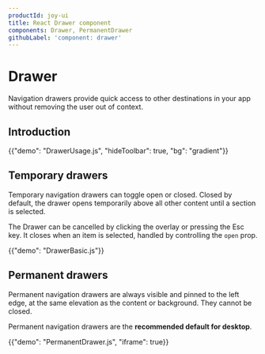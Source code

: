 ```yaml
---
productId: joy-ui
title: React Drawer component
components: Drawer, PermanentDrawer
githubLabel: 'component: drawer'
---
```


# Drawer

<p class="description">Navigation drawers provide quick access to other destinations in your app without removing the user out of context.</p>

## Introduction

{{"demo": "DrawerUsage.js", "hideToolbar": true, "bg": "gradient"}}

## Temporary drawers

Temporary navigation drawers can toggle open or closed. Closed by default, the drawer opens temporarily above all other content until a section is selected.

The Drawer can be cancelled by clicking the overlay or pressing the Esc key.
It closes when an item is selected, handled by controlling the `open` prop.

{{"demo": "DrawerBasic.js"}}

## Permanent drawers

Permanent navigation drawers are always visible and pinned to the left edge, at the same elevation as the content or background. They cannot be closed.

Permanent navigation drawers are the **recommended default for desktop**.

{{"demo": "PermanentDrawer.js", "iframe": true}}

